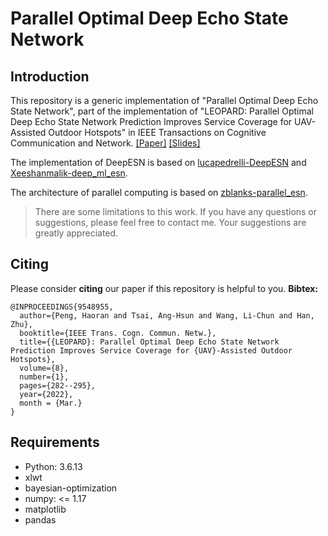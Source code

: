 # Parallel Optimal Deep Echo State Network
## Introduction
This repository is a generic implementation of "Parallel Optimal Deep Echo State Network", part of the implementation of "LEOPARD: Parallel Optimal Deep Echo State Network Prediction Improves Service Coverage for UAV-Assisted Outdoor Hotspots" in IEEE Transactions on Cognitive Communication and Network. [[Paper]](https://ieeexplore.ieee.org/document/9548955) [[Slides]](https://haoran-peng.github.io/Slides/LEOPARD_TCCN.pdf) 

The implementation of DeepESN is based on [lucapedrelli-DeepESN](https://github.com/lucapedrelli/DeepESN) and [Xeeshanmalik-deep_ml_esn](https://github.com/Xeeshanmalik/deep_ml_esn).

The architecture of parallel computing is based on [zblanks-parallel_esn](https://github.com/zblanks/parallel_esn).

> There are some limitations to this work. If you have any questions or suggestions, please feel free to contact me. Your suggestions are greatly appreciated.

## Citing
Please consider **citing** our paper if this repository is helpful to you.
**Bibtex:**
```
@INPROCEEDINGS{9548955,
  author={Peng, Haoran and Tsai, Ang-Hsun and Wang, Li-Chun and Han, Zhu},
  booktitle={IEEE Trans. Cogn. Commun. Netw.}, 
  title={{LEOPARD}: Parallel Optimal Deep Echo State Network Prediction Improves Service Coverage for {UAV}-Assisted Outdoor Hotspots},
  volume={8},
  number={1},
  pages={282--295},
  year={2022},
  month = {Mar.}
}
```
## Requirements
- Python: 3.6.13
- xlwt
- bayesian-optimization
- numpy: <= 1.17
- matplotlib
- pandas
